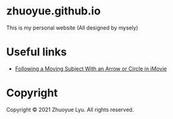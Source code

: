 # zhuoyue.github.io
This is my personal website (All designed by mysely)


# Useful links
* [Following a Moving Subject With an Arrow or Circle in iMovie](https://youtu.be/9zhMTmsrcjY)
# Copyright
Copyright © 2021 Zhuoyue Lyu. All rights reserved.
